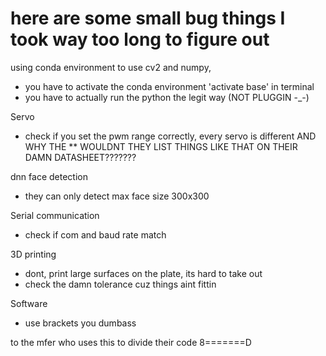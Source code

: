 # here are some small bug things I took way too long to figure out 

using conda environment to use cv2 and numpy,
- you have to activate the conda environment 'activate base' in terminal 
- you have to actually run the python the legit way (NOT PLUGGIN -_-)

Servo 
- check if you set the pwm range correctly, every servo is different AND WHY THE ** WOULDNT THEY LIST THINGS LIKE THAT ON THEIR DAMN DATASHEET??????? 

dnn face detection 
- they can only detect max face size 300x300 

Serial communication 
- check if com and baud rate match

3D printing 
- dont, print large surfaces on the plate, its hard to take out 
- check the damn tolerance cuz things aint fittin 

Software 
- use brackets you dumbass 

to the mfer who uses this to divide their code 
8=======D 



